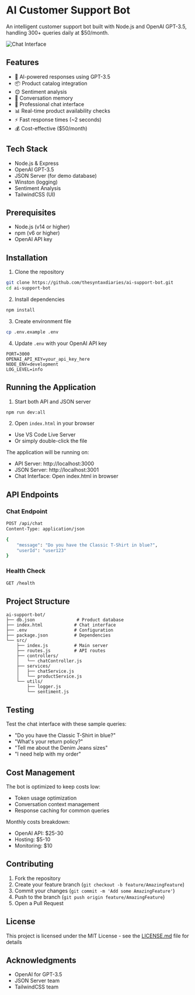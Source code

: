 # AI Customer Support Bot

An intelligent customer support bot built with Node.js and OpenAI GPT-3.5, handling 300+ queries daily at $50/month.

![Chat Interface](https://miro.medium.com/v2/resize:fit:3842/format:webp/1*Yt-NrP-IJLq67Bqxc46Zmg.png)

## Features

- 🤖 AI-powered responses using GPT-3.5
- 📦 Product catalog integration
- 😊 Sentiment analysis
- 💬 Conversation memory
- 📱 Professional chat interface
- 📊 Real-time product availability checks
- ⚡ Fast response times (~2 seconds)
- 💰 Cost-effective ($50/month)

## Tech Stack

- Node.js & Express
- OpenAI GPT-3.5
- JSON Server (for demo database)
- Winston (logging)
- Sentiment Analysis
- TailwindCSS (UI)

## Prerequisites

- Node.js (v14 or higher)
- npm (v6 or higher)
- OpenAI API key

## Installation

1. Clone the repository
```bash
git clone https://github.com/thesyntaxdiaries/ai-support-bot.git
cd ai-support-bot
```

2. Install dependencies
```bash
npm install
```

3. Create environment file
```bash
cp .env.example .env
```

4. Update `.env` with your OpenAI API key
```env
PORT=3000
OPENAI_API_KEY=your_api_key_here
NODE_ENV=development
LOG_LEVEL=info
```

## Running the Application

1. Start both API and JSON server
```bash
npm run dev:all
```

2. Open `index.html` in your browser
- Use VS Code Live Server
- Or simply double-click the file

The application will be running on:
- API Server: http://localhost:3000
- JSON Server: http://localhost:3001
- Chat Interface: Open index.html in browser

## API Endpoints

### Chat Endpoint
```bash
POST /api/chat
Content-Type: application/json

{
    "message": "Do you have the Classic T-Shirt in blue?",
    "userId": "user123"
}
```

### Health Check
```bash
GET /health
```

## Project Structure

```
ai-support-bot/
├── db.json                # Product database
├── index.html            # Chat interface
├── .env                  # Configuration
├── package.json          # Dependencies
└── src/
    ├── index.js          # Main server
    ├── routes.js         # API routes
    ├── controllers/
    │   └── chatController.js
    ├── services/
    │   ├── chatService.js
    │   └── productService.js
    └── utils/
        ├── logger.js
        └── sentiment.js
```

## Testing

Test the chat interface with these sample queries:
- "Do you have the Classic T-Shirt in blue?"
- "What's your return policy?"
- "Tell me about the Denim Jeans sizes"
- "I need help with my order"

## Cost Management

The bot is optimized to keep costs low:
- Token usage optimization
- Conversation context management
- Response caching for common queries

Monthly costs breakdown:
- OpenAI API: $25-30
- Hosting: $5-10
- Monitoring: $10

## Contributing

1. Fork the repository
2. Create your feature branch (`git checkout -b feature/AmazingFeature`)
3. Commit your changes (`git commit -m 'Add some AmazingFeature'`)
4. Push to the branch (`git push origin feature/AmazingFeature`)
5. Open a Pull Request

## License

This project is licensed under the MIT License - see the [LICENSE.md](LICENSE.md) file for details

## Acknowledgments

- OpenAI for GPT-3.5
- JSON Server team
- TailwindCSS team
